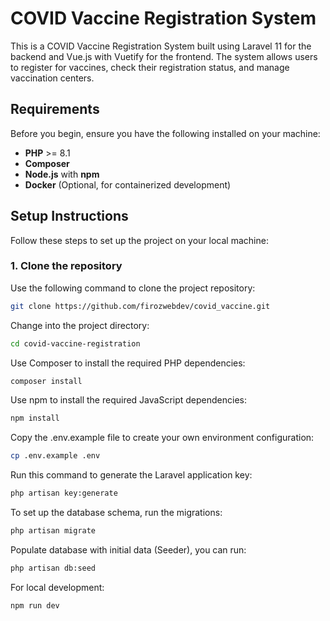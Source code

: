 # COVID Vaccine Registration System

This is a COVID Vaccine Registration System built using Laravel 11 for the backend and Vue.js with Vuetify for the frontend. The system allows users to register for vaccines, check their registration status, and manage vaccination centers.

## Requirements

Before you begin, ensure you have the following installed on your machine:

- **PHP** >= 8.1
- **Composer**
- **Node.js** with **npm**
- **Docker** (Optional, for containerized development)

## Setup Instructions

Follow these steps to set up the project on your local machine:

### 1. Clone the repository

Use the following command to clone the project repository:

```bash
git clone https://github.com/firozwebdev/covid_vaccine.git

```
Change into the project directory:

```bash
cd covid-vaccine-registration

```

Use Composer to install the required PHP dependencies:

```bash
composer install

```
Use npm to install the required JavaScript dependencies:

```bash
npm install

```
Copy the .env.example file to create your own environment configuration:

```bash
cp .env.example .env

```

Run this command to generate the Laravel application key:

```bash
php artisan key:generate

```

To set up the database schema, run the migrations:

```bash
php artisan migrate

```
 Populate  database with initial data (Seeder), you can run:

```bash
php artisan db:seed

```

For local development:

```bash
npm run dev

```